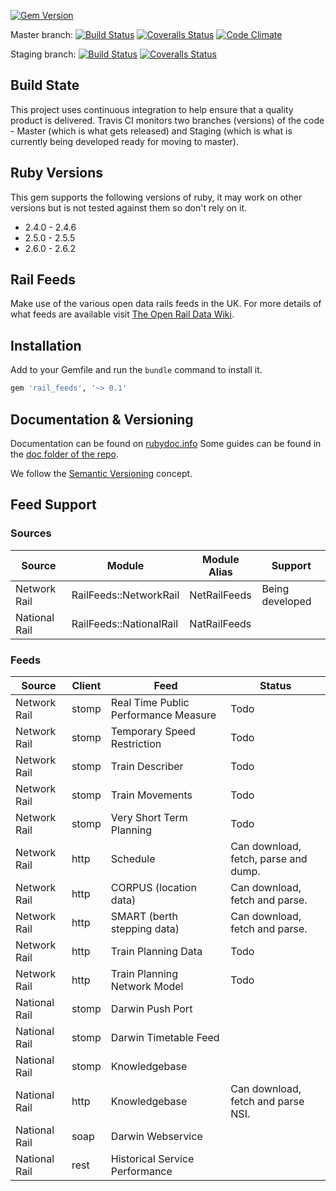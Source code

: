 [![Gem Version](https://badge.fury.io/rb/rail_feeds.png)](http://badge.fury.io/rb/rail_feeds)

Master branch:
[![Build Status](https://secure.travis-ci.org/robertgauld/rail_feeds.png?branch=master)](http://travis-ci.org/robertgauld/rail_feeds)
[![Coveralls Status](https://coveralls.io/repos/robertgauld/rail_feeds/badge.png?branch=master)](https://coveralls.io/r/robertgauld/rail_feeds)
[![Code Climate](https://codeclimate.com/github/robertgauld/rail_feeds.png?branch=master)](https://codeclimate.com/github/robertgauld/rail_feeds)

Staging branch:
[![Build Status](https://secure.travis-ci.org/robertgauld/rail_feeds.png?branch=staging)](http://travis-ci.org/robertgauld/rail_feeds)
[![Coveralls Status](https://coveralls.io/repos/robertgauld/rail_feeds/badge.png?branch=staging)](https://coveralls.io/r/robertgauld/rail_feeds)


## Build State
This project uses continuous integration to help ensure that a quality product is delivered.
Travis CI monitors two branches (versions) of the code - Master (which is what gets released)
and Staging (which is what is currently being developed ready for moving to master).


## Ruby Versions
This gem supports the following versions of ruby, it may work on other versions but is not tested against them so don't rely on it.

  * 2.4.0 - 2.4.6
  * 2.5.0 - 2.5.5
  * 2.6.0 - 2.6.2


## Rail Feeds

Make use of the various open data rails feeds in the UK.
For more details of what feeds are available visit [The Open Rail Data Wiki](https://wiki.openraildata.com).

## Installation

Add to your Gemfile and run the `bundle` command to install it.

```ruby
gem 'rail_feeds', '~> 0.1'
```



## Documentation & Versioning

Documentation can be found on [rubydoc.info](http://rubydoc.info/github/robertgauld/rail_feeds/master/frames)
Some guides can be found in the [doc folder of the repo](https://github.com/robertgauld/rail_feeds/tree/master/doc/guides).

We follow the [Semantic Versioning](http://semver.org/) concept.


## Feed Support

### Sources

| Source        | Module                  | Module Alias | Support         |
| ------------- | ----------------------- | ------------ | --------------- |
| Network Rail  | RailFeeds::NetworkRail  | NetRailFeeds | Being developed |
| National Rail | RailFeeds::NationalRail | NatRailFeeds |                 |

### Feeds

| Source        | Client | Feed                                 | Status                               |
| ------------- | ------ | ------------------------------------ | ------------------------------------ |
| Network Rail  | stomp  | Real Time Public Performance Measure | Todo                                 |
| Network Rail  | stomp  | Temporary Speed Restriction          | Todo                                 |
| Network Rail  | stomp  | Train Describer                      | Todo                                 |
| Network Rail  | stomp  | Train Movements                      | Todo                                 |
| Network Rail  | stomp  | Very Short Term Planning             | Todo                                 |
| Network Rail  | http   | Schedule                             | Can download, fetch, parse and dump. |
| Network Rail  | http   | CORPUS (location data)               | Can download, fetch and parse.       |
| Network Rail  | http   | SMART (berth stepping data)          | Can download, fetch and parse.       |
| Network Rail  | http   | Train Planning Data                  | Todo                                 |
| Network Rail  | http   | Train Planning Network Model         | Todo                                 |
| National Rail | stomp  | Darwin Push Port                     |                                      |
| National Rail | stomp  | Darwin Timetable Feed                |                                      |
| National Rail | stomp  | Knowledgebase                        |                                      |
| National Rail | http   | Knowledgebase                        | Can download, fetch and parse NSI.   |
| National Rail | soap   | Darwin Webservice                    |                                      |
| National Rail | rest   | Historical Service Performance       |                                      |
